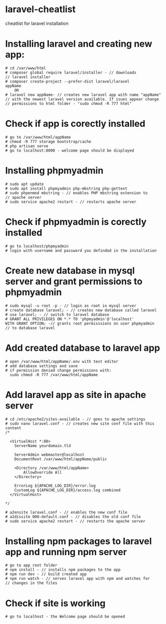 # laravel-cheatlist
cheatlist for laravel installation
# Installing laravel and creating new app:
    # cd /var/www/html
    # composer global require laravel/installer - // downloads 
    // laravel installer
    # composer create-project --prefer-dist laravel/laravel 
    appName 
        OR 
    # laravel new appName- // creates new laravel app with name "appName" 
    // with the newest laravel version available. If isues appear change
    // permissions to html folder - "sudo chmod -R 777 html"

# Check if app is corectly installed
    # go to /var/www/html/appName
    # chmod -R 777 storage bootstrap/cache
    # php artisan serve
    # go to localhost:8000 - welcome page should be displayed

# Installing phpmyadmin
    # sudo apt update
    # sudo apt install phpmyadmin php-mbstring php-gettext
    # sudo phpenmod mbstring - // enables PHP mbstring extension to
    // apache server
    # sudo service apache2 restart - // restarts apache server

# Check if phpmyadmin is corectly installed
    # go to localhost/phpmyadmin
    # login with username and password you definded in the installation

# Create new database in mysql server and grant permissions to phpmyadmin
    # sudo mysql -u root -p - // login as root in mysql server
    # create database laravel; - // creates new database called laravel
    # use laravel; - // switch to laravel database
    # GRANT ALL PRIVILEGES ON *.* TO 'phpmyadmin'@'localhost'
    WITH GRANT OPTION; -// grants root permisssions on user phpmyadmin
    // to database laravel

# Add created database to laravel app
    # open /var/www/html/appName/.env with text editor
    # add database settings and save
    # if permission denied change permissions with:
      sudo chmod -R 777 /var/www/html/appName

# Add laravel app as site in apache server
    # cd /etc/apache2/sites-available - // goes to apache settings
    # sudo nano laravel.conf - // creates new site conf file with this content
    /*
    
      <VirtualHost *:80>
        ServerName yourdomain.tld

        ServerAdmin webmaster@localhost
        DocumentRoot /var/www/html/appName/public

        <Directory /var/www/html/appName>
            AllowOverride All
        </Directory>

        ErrorLog ${APACHE_LOG_DIR}/error.log
        CustomLog ${APACHE_LOG_DIR}/access.log combined
      </VirtualHost>
      
    */
    
    # a2ensite laravel.conf - // enables the new conf file
    # a2dissite 000-default.conf - // disables the old conf file
    # sudo service apache2 restart - // restarts the apache server

# Installing npm packages to laravel app and running npm server
    # go to app root folder
    # npm install - // installs npm packages to the app
    # npm run dev - // build created app
    # npm run watch - // serves laravel app with npm and watches for
    // changes in the files

# Check if site is working 
    # go to localhost - the Welcome page should be opened


